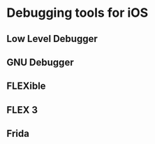 # Debugging tools for iOS

## Low Level Debugger

## GNU Debugger

## FLEXible

## FLEX 3

## Frida
